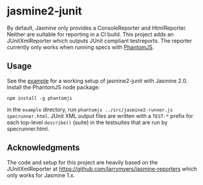 jasmine2-junit
==============


By default, Jasmine only provides a ConsoleReporter and HtmlReporter. Neither are suitable for reporting in a CI build. This project adds an JUnitXmlReporter which outputs JUnit compliant testreports. The reporter currently  only works when running specs with [PhantomJS](http://phantomjs.org).

Usage
-----
See the [example](https://github.com/sandermak/jasmine2-junit) for a working setup of jasmine2-junit with Jasmine 2.0. Install the PhantomJS node package:
```
npm install -g phantomjs
```

in the ```example``` directory, run ```phantomjs ../src/jasmine2-runner.js specrunner.html```. JUnit XML output files are  written with a ```TEST-*``` prefix for each top-level ```describe()``` (suite) in the testsuites that are run by specrunner.html.

Acknowledgments
---------------
The code and setup for this project are heavily based on the JUnitXmlReporter at https://github.com/larrymyers/jasmine-reporters which only works for Jasmine 1.x.

